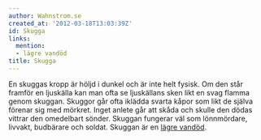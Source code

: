 ```yaml
---
author: Wahnstrom.se
created_at: '2012-03-18T13:03:39Z'
id: Skugga
links:
  mention:
  - lägre vandöd
title: Skugga
---
```


En skuggas kropp är höljd i dunkel och är inte helt fysisk. Om den står framför en ljuskälla kan man
ofta se ljuskällans sken likt en svag flamma genom skuggan. Skuggor går ofta iklädda svarta kåpor
som likt de själva förenar sig med mörkret. Inget anlete går att skåda och skulle den dödas vittrar
den omedelbart sönder. Skuggan fungerar väl som lönnmördare, livvakt, budbärare och soldat. Skuggan
är en [lägre vandöd].

  [lägre vandöd]: lägre_vandöd